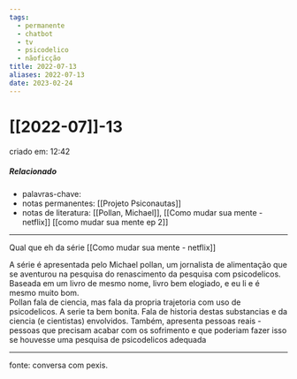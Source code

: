 ```yaml
---
tags:
  - permanente
  - chatbot
  - tv
  - psicodelico
  - nãoficção
title: 2022-07-13
aliases: 2022-07-13
date: 2023-02-24
---
```


# [[2022-07]]-13

criado em: 12:42

##### Relacionado

- palavras-chave:  
- notas permanentes: [[Projeto Psiconautas]]
- notas de literatura: [[Pollan, Michael]], [[Como mudar sua mente - netflix]] [[como mudar sua mente ep 2]]

---

Qual que eh da série [[Como mudar sua mente - netflix]]

A série é apresentada pelo Michael pollan, um jornalista de alimentação que se aventurou na pesquisa do renascimento da pesquisa com psicodelicos.  
Baseada em um livro de mesmo nome, livro bem elogiado, e eu li e é mesmo muito bom.  
Pollan fala de ciencia, mas fala da propria trajetoria com uso de psicodelicos. A serie ta bem bonita. Fala de historia destas substancias e da ciencia (e cientistas) envolvidos. Também, apresenta pessoas reais - pessoas que precisam acabar com os sofrimento e que poderiam fazer isso se houvesse uma pesquisa de psicodelicos adequada

---

fonte: conversa com pexis.
